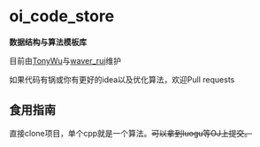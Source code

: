 # oi_code_store
**数据结构与算法模板库**

目前由[TonyWu](https://www.luogu.com.cn/user/192070)与[waver_rui](https://www.luogu.com.cn/user/149678)维护

如果代码有锅或你有更好的idea以及优化算法，欢迎Pull requests

## 食用指南
直接clone项目，单个cpp就是一个算法。~~可以拿到luogu等OJ上提交。~~